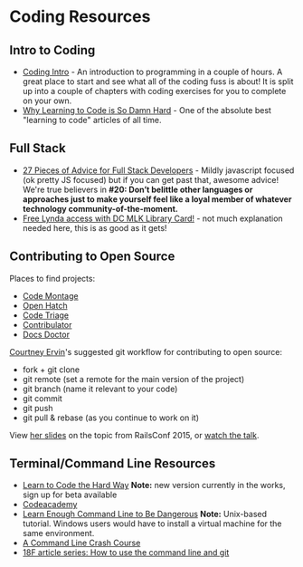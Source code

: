 # Coding Resources

## Intro to Coding

* [Coding Intro](http://codingintro.com/) - An introduction to programming in a couple of hours. A great place to start and see what all of the coding fuss is about! It is split up into a couple of chapters with coding exercises for you to complete on your own.
* [Why Learning to Code is So Damn Hard](http://www.vikingcodeschool.com/posts/why-learning-to-code-is-so-damn-hard) - One of the absolute best "learning to code" articles of all time.

## Full Stack

* [27 Pieces of Advice for Full Stack Developers](https://www.talentbuddy.co/blog/27-pieces-of-advice-for-full-stack-developers/) - Mildly javascript focused (ok pretty JS focused) but if you can get past that, awesome advice! We're true believers in **#20: Don’t belittle other languages or approaches just to make yourself feel like a loyal member of whatever technology community-of-the-moment.**
* [Free Lynda access with DC MLK Library Card!](http://dclibrary.org/node/46352) - not much explanation needed here, this is as good as it gets!

<a name="open-source"></a>
## Contributing to Open Source

Places to find projects:
*  [Code Montage](https://www.codemontage.com/)
*  [Open Hatch](https://openhatch.org/)
*  [Code Triage](http://www.codetriage.com/)
*  [Contribulator](https://contribulator.herokuapp.com/)
*  [Docs Doctor](http://www.docsdoctor.org/)

[Courtney Ervin](https://twitter.com/courteneyervin)'s suggested git workflow for contributing to open source:
*  fork + git clone
*  git remote (set a remote for the main version of the project)
*  git branch (name it relevant to your code)
*  git commit
*  git push
*  git pull & rebase (as you continue to work on it)

View [her slides](https://speakerdeck.com/courte/level-up-with-oss) on the topic from RailsConf 2015, or [watch the talk](https://www.youtube.com/watch?v=QJpkRZn2p9k).

## Terminal/Command Line Resources
*  [Learn to Code the Hard Way](https://learncodethehardway.org/unix/) **Note:** new version currently in the works, sign up for beta available
*  [Codeacademy](https://www.codecademy.com/learn/learn-the-command-line)
*  [Learn Enough Command Line to Be Dangerous](https://www.learnenough.com/command-line-tutorial) **Note:** Unix-based tutorial.  Windows users would have to install a virtual machine for the same environment.
*  [A Command Line Crash Course](https://www.vikingcodeschool.com/web-development-basics/a-command-line-crash-course)
* [18F article series: How to use the command line and git](https://18f.gsa.gov/2015/03/03/how-to-use-github-and-the-terminal-a-guide/)
